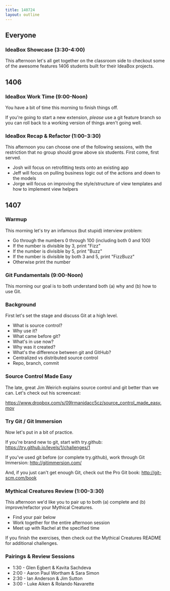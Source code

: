 ```yaml
---
title: 140724
layout: outline
---
```


## Everyone

### IdeaBox Showcase (3:30-4:00)

This afternoon let's all get together on the classroom side to checkout some of
the awesome features 1406 students built for their IdeaBox projects.

## 1406

### IdeaBox Work Time (9:00-Noon)

You have a bit of time this morning to finish things off.

If you're going to start a new extension, *please* use a git feature branch
so you can roll back to a working version of things aren't going well.

### IdeaBox Recap & Refactor (1:00-3:30)

This afternoon you can choose one of the following sessions, with the
restriction that no group should grow above six students. First come, first
served.

* Josh will focus on retrofitting tests onto an existing app
* Jeff will focus on pulling business logic out of the actions and down to the
models
* Jorge will focus on improving the style/structure of view templates and how to
implement view helpers

## 1407

### Warmup

This morning let's try an infamous (but stupid) interview problem:

* Go through the numbers 0 through 100 (including both 0 and 100)
* If the number is divisible by 3, print "Fizz"
* If the number is divisible by 5, print "Buzz"
* If the number is divisible by both 3 and 5, print "FizzBuzz"
* Otherwise print the number

### Git Fundamentals (9:00-Noon)

This morning our goal is to both understand both (a) why and (b) how to use Git.

### Background

First let's set the stage and discuss Git at a high level.

* What is source control?
* Why use it?
* What came before git?
* What's in use now?
* Why was it created?
* What's the difference between git and GitHub?
* Centralized vs distributed source control
* Repo, branch, commit

### Source Control Made Easy

The late, great Jim Weirich explains source control and git better than we can. Let's check out his screencast:

https://www.dropbox.com/s/09lrmanjdacc5cz/source_control_made_easy.mov

### Try Git / Git Immersion

Now let's put in a bit of practice.

If you're brand new to git, start with try.github: https://try.github.io/levels/1/challenges/1

If you've used git before (or complete try.github), work through Git Immersion: http://gitimmersion.com/

And, if you just can't get enough Git, check out the Pro Git book: http://git-scm.com/book

### Mythical Creatures Review (1:00-3:30)

This afternoon we'd like you to pair up to both (a) complete and (b) improve/refactor your Mythical Creatures.

* Find your pair below
* Work together for the entire afternoon session
* Meet up with Rachel at the specified time

If you finish the exercises, then check out the Mythical Creatures README for additional challenges.

### Pairings & Review Sessions

* 1:30 - Glen Egbert & Kavita Sachdeva
* 2:00 - Aaron Paul Wortham & Sara Simon
* 2:30 - Ian Anderson & Jim Sutton
* 3:00 - Luke Aiken & Rolando Navarette
